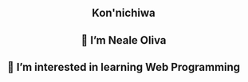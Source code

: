 <h2 align="center"> Kon'nichiwa </h2>


   
<h2 align="center">👋 I’m Neale Oliva</h2>

<h2 align="center">👀 I’m interested in learning Web Programming</h2>


